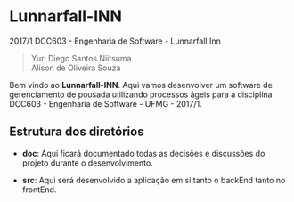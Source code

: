 # Lunnarfall-INN

2017/1 DCC603 - Engenharia de Software - Lunnarfall Inn

> Yuri Diego Santos Niitsuma  
> Alison de Oliveira Souza

Bem vindo ao **Lunnarfall-INN**. Aqui vamos desenvolver um software de gerenciamento de pousada utilizando processos ágeis para a disciplina DCC603 - Engenharia de Software - UFMG - 2017/1.

## Estrutura dos diretórios

- **doc**: Aqui ficará documentado todas as decisões e discussões do projeto durante o desenvolvimento.

- **src**: Aqui será desenvolvido a aplicação em si tanto o backEnd tanto no frontEnd.
